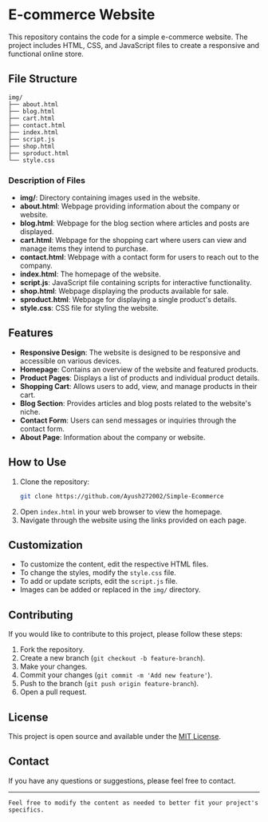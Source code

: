 # E-commerce Website

This repository contains the code for a simple e-commerce website. The project includes HTML, CSS, and JavaScript files to create a responsive and functional online store.

## File Structure

```
img/
├── about.html
├── blog.html
├── cart.html
├── contact.html
├── index.html
├── script.js
├── shop.html
├── sproduct.html
└── style.css
```

### Description of Files

- **img/**: Directory containing images used in the website.
- **about.html**: Webpage providing information about the company or website.
- **blog.html**: Webpage for the blog section where articles and posts are displayed.
- **cart.html**: Webpage for the shopping cart where users can view and manage items they intend to purchase.
- **contact.html**: Webpage with a contact form for users to reach out to the company.
- **index.html**: The homepage of the website.
- **script.js**: JavaScript file containing scripts for interactive functionality.
- **shop.html**: Webpage displaying the products available for sale.
- **sproduct.html**: Webpage for displaying a single product's details.
- **style.css**: CSS file for styling the website.

## Features

- **Responsive Design**: The website is designed to be responsive and accessible on various devices.
- **Homepage**: Contains an overview of the website and featured products.
- **Product Pages**: Displays a list of products and individual product details.
- **Shopping Cart**: Allows users to add, view, and manage products in their cart.
- **Blog Section**: Provides articles and blog posts related to the website's niche.
- **Contact Form**: Users can send messages or inquiries through the contact form.
- **About Page**: Information about the company or website.

## How to Use

1. Clone the repository:
   ```bash
   git clone https://github.com/Ayush272002/Simple-Ecommerce
   ```
2. Open `index.html` in your web browser to view the homepage.
3. Navigate through the website using the links provided on each page.

## Customization

- To customize the content, edit the respective HTML files.
- To change the styles, modify the `style.css` file.
- To add or update scripts, edit the `script.js` file.
- Images can be added or replaced in the `img/` directory.

## Contributing

If you would like to contribute to this project, please follow these steps:
1. Fork the repository.
2. Create a new branch (`git checkout -b feature-branch`).
3. Make your changes.
4. Commit your changes (`git commit -m 'Add new feature'`).
5. Push to the branch (`git push origin feature-branch`).
6. Open a pull request.

## License

This project is open source and available under the [MIT License](LICENSE).

## Contact

If you have any questions or suggestions, please feel free to contact.

---
```
Feel free to modify the content as needed to better fit your project's specifics.